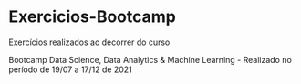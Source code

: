 # Exercicios-Bootcamp
Exercícios realizados ao decorrer do curso

Bootcamp Data Science, Data Analytics & Machine Learning - Realizado no período de 19/07 a 17/12 de 2021
